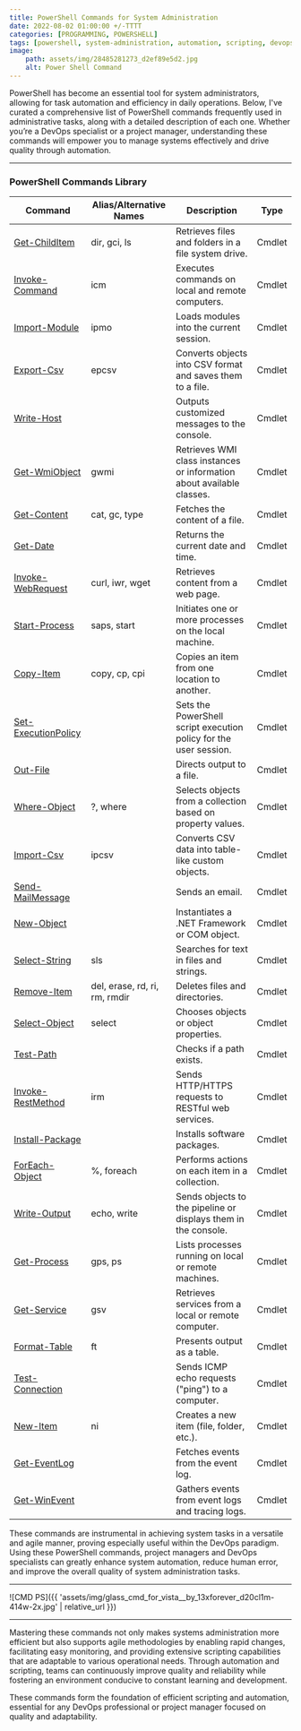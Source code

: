 ```yaml
---
title: PowerShell Commands for System Administration
date: 2022-08-02 01:00:00 +/-TTTT
categories: [PROGRAMMING, POWERSHELL]
tags: [powershell, system-administration, automation, scripting, devops, cmdlet, commands-library, system-tasks, system-efficiency, productivity-tools, windows-management, ms-windows]
image:
    path: assets/img/28485281273_d2ef89e5d2.jpg
    alt: Power Shell Command
---
```


PowerShell has become an essential tool for system administrators, allowing for task automation and efficiency in daily operations. Below, I've curated a comprehensive list of PowerShell commands frequently used in administrative tasks, along with a detailed description of each one. Whether you’re a DevOps specialist or a project manager, understanding these commands will empower you to manage systems effectively and drive quality through automation.

---

### PowerShell Commands Library

| Command               | Alias/Alternative Names         | Description                                                                                                                   | Type    |
|-----------------------|---------------------------------|-------------------------------------------------------------------------------------------------------------------------------|---------|
| [Get-ChildItem](https://www.pdq.com/powershell/get-childitem/) | dir, gci, ls             | Retrieves files and folders in a file system drive.                                                                            | Cmdlet  |
| [Invoke-Command](https://www.pdq.com/powershell/invoke-command/) | icm                       | Executes commands on local and remote computers.                                                                               | Cmdlet  |
| [Import-Module](https://www.pdq.com/powershell/import-module/) | ipmo                      | Loads modules into the current session.                                                                                        | Cmdlet  |
| [Export-Csv](https://www.pdq.com/powershell/export-csv/) | epcsv                     | Converts objects into CSV format and saves them to a file.                                                                     | Cmdlet  |
| [Write-Host](https://www.pdq.com/powershell/write-host/) |                             | Outputs customized messages to the console.                                                                                    | Cmdlet  |
| [Get-WmiObject](https://www.pdq.com/powershell/get-wmiobject/) | gwmi                      | Retrieves WMI class instances or information about available classes.                                                          | Cmdlet  |
| [Get-Content](https://www.pdq.com/powershell/get-content/) | cat, gc, type             | Fetches the content of a file.                                                                                                 | Cmdlet  |
| [Get-Date](https://www.pdq.com/powershell/get-date/) |                             | Returns the current date and time.                                                                                             | Cmdlet  |
| [Invoke-WebRequest](https://www.pdq.com/powershell/invoke-webrequest/) | curl, iwr, wget          | Retrieves content from a web page.                                                                                             | Cmdlet  |
| [Start-Process](https://www.pdq.com/powershell/start-process/) | saps, start               | Initiates one or more processes on the local machine.                                                                          | Cmdlet  |
| [Copy-Item](https://www.pdq.com/powershell/copy-item/) | copy, cp, cpi             | Copies an item from one location to another.                                                                                   | Cmdlet  |
| [Set-ExecutionPolicy](https://www.pdq.com/powershell/set-executionpolicy/) |                             | Sets the PowerShell script execution policy for the user session.                                                              | Cmdlet  |
| [Out-File](https://www.pdq.com/powershell/out-file/) |                             | Directs output to a file.                                                                                                      | Cmdlet  |
| [Where-Object](https://www.pdq.com/powershell/where-object/) | ?, where                  | Selects objects from a collection based on property values.                                                                    | Cmdlet  |
| [Import-Csv](https://www.pdq.com/powershell/import-csv/) | ipcsv                     | Converts CSV data into table-like custom objects.                                                                              | Cmdlet  |
| [Send-MailMessage](https://www.pdq.com/powershell/send-mailmessage/) |                             | Sends an email.                                                                                                               | Cmdlet  |
| [New-Object](https://www.pdq.com/powershell/new-object/) |                             | Instantiates a .NET Framework or COM object.                                                                                   | Cmdlet  |
| [Select-String](https://www.pdq.com/powershell/select-string/) | sls                       | Searches for text in files and strings.                                                                                        | Cmdlet  |
| [Remove-Item](https://www.pdq.com/powershell/remove-item/) | del, erase, rd, ri, rm, rmdir | Deletes files and directories.                                                                                                 | Cmdlet  |
| [Select-Object](https://www.pdq.com/powershell/select-object/) | select                    | Chooses objects or object properties.                                                                                          | Cmdlet  |
| [Test-Path](https://www.pdq.com/powershell/test-path/) |                             | Checks if a path exists.                                                                                                       | Cmdlet  |
| [Invoke-RestMethod](https://www.pdq.com/powershell/invoke-restmethod/) | irm                       | Sends HTTP/HTTPS requests to RESTful web services.                                                                             | Cmdlet  |
| [Install-Package](https://www.pdq.com/powershell/install-package/) |                             | Installs software packages.                                                                                                    | Cmdlet  |
| [ForEach-Object](https://www.pdq.com/powershell/foreach-object/) | %, foreach                | Performs actions on each item in a collection.                                                                                 | Cmdlet  |
| [Write-Output](https://www.pdq.com/powershell/write-output/) | echo, write               | Sends objects to the pipeline or displays them in the console.                                                                 | Cmdlet  |
| [Get-Process](https://www.pdq.com/powershell/get-process/) | gps, ps                   | Lists processes running on local or remote machines.                                                                           | Cmdlet  |
| [Get-Service](https://www.pdq.com/powershell/get-service/) | gsv                       | Retrieves services from a local or remote computer.                                                                            | Cmdlet  |
| [Format-Table](https://www.pdq.com/powershell/format-table/) | ft                        | Presents output as a table.                                                                                                    | Cmdlet  |
| [Test-Connection](https://www.pdq.com/powershell/test-connection/) |                             | Sends ICMP echo requests ("ping") to a computer.                                                                               | Cmdlet  |
| [New-Item](https://www.pdq.com/powershell/new-item/) | ni                        | Creates a new item (file, folder, etc.).                                                                                       | Cmdlet  |
| [Get-EventLog](https://www.pdq.com/powershell/get-eventlog/) |                             | Fetches events from the event log.                                                                                             | Cmdlet  |
| [Get-WinEvent](https://www.pdq.com/powershell/get-winevent/) |                             | Gathers events from event logs and tracing logs.                                                                               | Cmdlet  |

These commands are instrumental in achieving system tasks in a versatile and agile manner, proving especially useful within the DevOps paradigm. Using these PowerShell commands, project managers and DevOps specialists can greatly enhance system automation, reduce human error, and improve the overall quality of system administration tasks.

---
![CMD PS]({{ 'assets/img/glass_cmd_for_vista__by_13xforever_d20cl1m-414w-2x.jpg' | relative_url }})

---

Mastering these commands not only makes systems administration more efficient but also supports agile methodologies by enabling rapid changes, facilitating easy monitoring, and providing extensive scripting capabilities that are adaptable to various operational needs. Through automation and scripting, teams can continuously improve quality and reliability while fostering an environment conducive to constant learning and development.

These commands form the foundation of efficient scripting and automation, essential for any DevOps professional or project manager focused on quality and adaptability.
